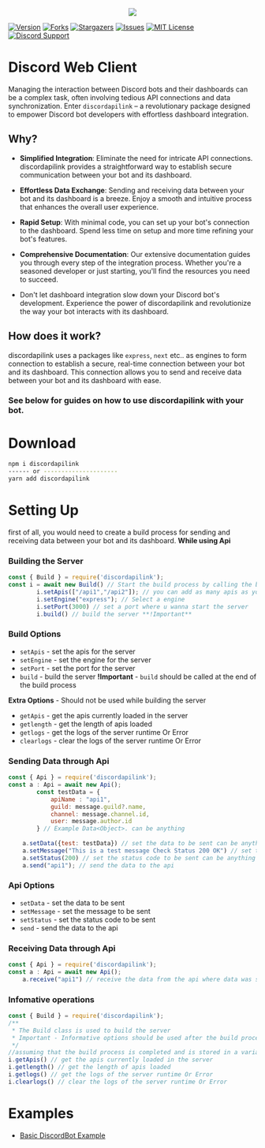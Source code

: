<center><img src="https://capsule-render.vercel.app/api?type=waving&color=gradient&height=200&section=header&text=discordapilink&fontSize=70&fontAlignY=35&animation=twinkling&fontColor=gradient" /></center>

[![Version][version-github-shield]](version-url)
[![Forks][forks-github-shield]](https://github.com/vishal889/discordapilink/network/members)
[![Stargazers][stars-github-shield]](https://github.com/vishal889/discordapilink/stargazers)
[![Issues][issues-github-shield]](https://github.com/vishal889/discordapilink/issues)
[![MIT License][license-github-shield]](https://github.com/vishal889/discordapilink/blob/master/LICENSE)
[![Discord Support](https://discordapp.com/api/guilds/936226552256036926/widget.png?style=shield)](SupportServer)


[chat-discord=shield]: https://img.shields.io/discord/936226552256036926?style=for-the-badge
[version-github-shield]: https://img.shields.io/github/package-json/v/vishal889/discordapilink?style=for-the-badge
[forks-github-shield]: https://img.shields.io/github/forks/vishal889/discordapilink?style=for-the-badge
[stars-github-shield]: https://img.shields.io/github/stars/vishal889/discordapilink?style=for-the-badge
[issues-github-shield]: https://img.shields.io/github/issues/vishal889/discordapilink?style=for-the-badge
[license-github-shield]: https://img.shields.io/github/license/vishal889/discordapilink?style=for-the-badge



# Discord Web Client 
Managing the interaction between Discord bots and their dashboards can be a complex task, often involving tedious API connections and data synchronization. Enter `discordapilink` – a revolutionary package designed to empower Discord bot developers with effortless dashboard integration.

## Why?

- **Simplified Integration**: Eliminate the need for intricate API connections. discordapilink provides a straightforward way to establish secure communication between your bot and its dashboard.

- **Effortless Data Exchange**: Sending and receiving data between your bot and its dashboard is a breeze. Enjoy a smooth and intuitive process that enhances the overall user experience.

- **Rapid Setup**: With minimal code, you can set up your bot's connection to the dashboard. Spend less time on setup and more time refining your bot's features.

- **Comprehensive Documentation**: Our extensive documentation guides you through every step of the integration process. Whether you're a seasoned developer or just starting, you'll find the resources you need to succeed.

- Don't let dashboard integration slow down your Discord bot's development. Experience the power of discordapilink and revolutionize the way your bot interacts with its dashboard.

## How does it work?
discordapilink uses a packages like `express`, `next` etc.. as engines to form connection to establish a secure, real-time connection between your bot and its dashboard. This connection allows you to send and receive data between your bot and its dashboard with ease.

### See below for guides on how to use discordapilink with your bot.

# Download
```bash
npm i discordapilink
------ or ---------------------
yarn add discordapilink
```

# Setting Up
first of all, you would need to create a build process for sending and receiving data between your bot and its dashboard. **While using Api**

### Building the Server
```js
const { Build } = require('discordapilink');
const i = await new Build() // Start the build process by calling the build class and store it for later use
        i.setApis(["/api1","/api2"]); // you can add as many apis as you want 
        i.setEngine("express"); // Select a engine
        i.setPort(3000) // set a port where u wanna start the server
        i.build() // build the server **!Important** 
```
### Build Options
- `setApis` - set the apis for the server
- `setEngine` - set the engine for the server
- `setPort` - set the port for the server
- `build` - build the server
**!Important** - `build` should be called at the end of the build process

**Extra Options** - Should not be used while building the server
- `getApis` - get the apis currently loaded in the server 
- `getlength` - get the length of apis loaded 
- `getlogs` - get the logs of the server runtime Or Error 
- `clearlogs` - clear the logs of the server runtime Or Error

### Sending Data through Api
```js
const { Api } = require('discordapilink');
const a : Api = await new Api();
        const testData = {
            apiName : "api1",
            guild: message.guild?.name,
            channel: message.channel.id,
            user: message.author.id
        } // Example Data<Object>. can be anything
        
    a.setData({test: testData}) // set the data to be sent can be anything
    a.setMessage("This is a test message Check Status 200 OK") // set the message to be sent can be anything
    a.setStatus(200) // set the status code to be sent can be anything but sucess codes are recommended
    a.send("api1"); // send the data to the api
```
### Api Options
- `setData` - set the data to be sent
- `setMessage` - set the message to be sent
- `setStatus` - set the status code to be sent
- `send` - send the data to the api

### Receiving Data through Api
```js
const { Api } = require('discordapilink');
const a : Api = await new Api();
    a.receive("api1") // receive the data from the api where data was sent
```

### Infomative operations
```js
const { Build } = require('discordapilink');
/**
 * The Build class is used to build the server 
 * Important - Informative options should be used after the build process is completed
 */
//assuming that the build process is completed and is stored in a variable called i
i.getApis() // get the apis currently loaded in the server
i.getlength() // get the length of apis loaded
i.getlogs() // get the logs of the server runtime Or Error
i.clearlogs() // clear the logs of the server runtime Or Error
```

# Examples
- [Basic DiscordBot Example](https://github.com/vishal889/discordapilink/blob/main/Examples/discordbot.js)
